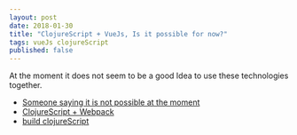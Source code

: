 ```yaml
---
layout: post
date: 2018-01-30
title: "ClojureScript + VueJs, Is it possible for now?"
tags: vueJs clojureScript
published: false
---
```


At the moment it does not seem to be a good Idea to use these technologies together.

- [Someone saying it is not possible at the moment](http://mnn.github.io/blog/en/2017/Rant-about-experience-with-VueJS-ClojureScript-Pug/)
- [ClojureScript + Webpack](https://hashnode.com/post/early-stage-live-coding-clojurescript-with-webpack-cj2w4lsiv006ul7k8rcp9bqvd)
- [build clojureScript](https://github.com/thheller/shadow-cljs)

